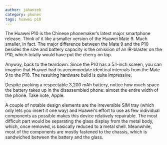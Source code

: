 ```yaml
---
author: jahanzeb
category: phones
tags: huawei p10
---
```

The Huawei P10 is the Chinese phonemaker’s latest major smartphone release. Think of it like a smaller version of the Huawei Mate 9. Much smaller, in fact. The major difference between the Mate 9 and the P10 besides the size and battery capacity is the omission of an IR-blaster on the P10, which totally would have put the cherry on top.

Anyway, back to the teardown. Since the P10 has a 5.1-inch screen, you can imagine that Huawei had to accommodate identical internals from the Mate 9 to the P10. The resulting hardware build is quite impressive.

Despite packing a respectable 3,200 mAh battery, notice how much space the battery takes up in the disassembled phone: almost the entire width of the phone. Take note, Apple.

A couple of notable design elements are the irreversible SIM tray (which only lets you insert it one way) and Huawei's effort to use as few individual components as possible makes this device relatively repairable. The most difficult part would be separating the glass display from the metal body, which, once removed, is basically reduced to a metal shell. Meanwhile, most of the components are mostly fastened to the chassis, which is sandwiched between the battery and the glass.
